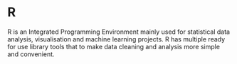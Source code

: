 # R
R is an Integrated Programming Environment mainly used for statistical data analysis, visualisation and machine learning projects. R has multiple ready for use library tools that to make data cleaning and analysis more simple and convenient. 

